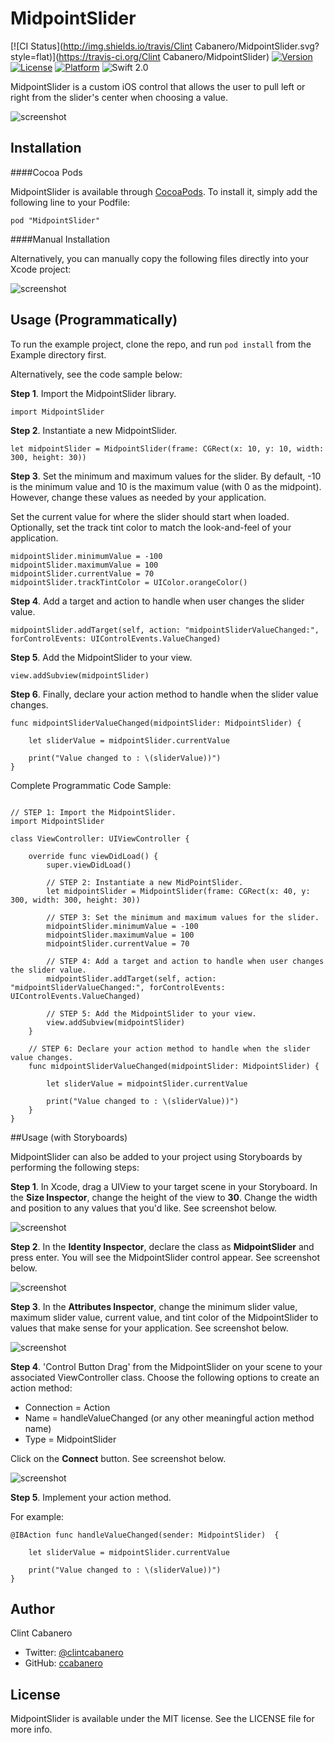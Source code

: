 # MidpointSlider

[![CI Status](http://img.shields.io/travis/Clint Cabanero/MidpointSlider.svg?style=flat)](https://travis-ci.org/Clint Cabanero/MidpointSlider)
[![Version](https://img.shields.io/cocoapods/v/MidpointSlider.svg?style=flat)](http://cocoapods.org/pods/MidpointSlider)
[![License](https://img.shields.io/cocoapods/l/MidpointSlider.svg?style=flat)](http://cocoapods.org/pods/MidpointSlider)
[![Platform](https://img.shields.io/cocoapods/p/MidpointSlider.svg?style=flat)](http://cocoapods.org/pods/MidpointSlider)
![Swift 2.0](https://img.shields.io/badge/swift-2.0-orange.svg)

MidpointSlider is a custom iOS control that allows the user to pull left or right from the slider's center when choosing a value.

![screenshot](/imgs/MidpointSlider.gif)

## Installation

####Cocoa Pods

MidpointSlider is available through [CocoaPods](http://cocoapods.org). To install
it, simply add the following line to your Podfile:

```
pod "MidpointSlider"
```

####Manual Installation

Alternatively, you can manually copy the following files directly into your Xcode project:

![screenshot](/imgs/MidpointSlider_manualInstall.png)

## Usage (Programmatically)

To run the example project, clone the repo, and run `pod install` from the Example directory first.

Alternatively, see the code sample below:

__Step 1__. Import the MidpointSlider library.

````
import MidpointSlider 
````

__Step 2__. Instantiate a new MidpointSlider.

````
let midpointSlider = MidpointSlider(frame: CGRect(x: 10, y: 10, width: 300, height: 30))
````

__Step 3__. Set the minimum and maximum values for the slider.  By default, -10 is the minimum value and 10 is the maximum value (with 0 as the midpoint).  However, change these values as needed by your application.

Set the current value for where the slider should start when loaded.  Optionally, set the track tint color to match the look-and-feel of your application.

````
midpointSlider.minimumValue = -100
midpointSlider.maximumValue = 100
midpointSlider.currentValue = 70
midpointSlider.trackTintColor = UIColor.orangeColor()
````

__Step 4__. Add a target and action to handle when user changes the slider value.

````
midpointSlider.addTarget(self, action: "midpointSliderValueChanged:", forControlEvents: UIControlEvents.ValueChanged)
````

__Step 5__. Add the MidpointSlider to your view.

````
view.addSubview(midpointSlider)
````

__Step 6__. Finally, declare your action method to handle when the slider value changes.

````
func midpointSliderValueChanged(midpointSlider: MidpointSlider) {

    let sliderValue = midpointSlider.currentValue

    print("Value changed to : \(sliderValue))")
}

````

Complete Programmatic Code Sample:

````

// STEP 1: Import the MidpointSlider.
import MidpointSlider

class ViewController: UIViewController {

    override func viewDidLoad() {
        super.viewDidLoad()

        // STEP 2: Instantiate a new MidPointSlider.
        let midpointSlider = MidpointSlider(frame: CGRect(x: 40, y: 300, width: 300, height: 30))

        // STEP 3: Set the minimum and maximum values for the slider.
        midpointSlider.minimumValue = -100
        midpointSlider.maximumValue = 100
        midpointSlider.currentValue = 70

        // STEP 4: Add a target and action to handle when user changes the slider value.
        midpointSlider.addTarget(self, action: "midpointSliderValueChanged:", forControlEvents: UIControlEvents.ValueChanged)

        // STEP 5: Add the MidpointSlider to your view.
        view.addSubview(midpointSlider)
    }

    // STEP 6: Declare your action method to handle when the slider value changes.
    func midpointSliderValueChanged(midpointSlider: MidpointSlider) {

        let sliderValue = midpointSlider.currentValue

        print("Value changed to : \(sliderValue))")
    }
}

````

##Usage (with Storyboards)

MidpointSlider can also be added to your project using Storyboards by performing the following steps:

__Step 1__. In Xcode, drag a UIView to your target scene in your Storyboard. In the __Size Inspector__, change the height of the view to __30__.  Change the width and position to any values that you'd like.  See screenshot below.

![screenshot](/imgs/xcode_screen1.png)

__Step 2__. In the __Identity Inspector__, declare the class as __MidpointSlider__ and press enter.  You will see the MidpointSlider control appear.  See screenshot below.

![screenshot](/imgs/xcode_screen2.png)

__Step 3__. In the __Attributes Inspector__, change the minimum slider value, maximum slider value, current value, and tint color of the MidpointSlider to values that make sense for your application.  See screenshot below.

![screenshot](/imgs/xcode_screen3.png)

__Step 4__. 'Control Button Drag' from the MidpointSlider on your scene to your associated ViewController class.  Choose the following options to create an action method:

* Connection = Action
* Name = handleValueChanged (or any other meaningful action method name)
* Type = MidpointSlider

Click on the __Connect__ button.  See screenshot below.

![screenshot](/imgs/xcode_screen4.png)

__Step 5__. Implement your action method.  

For example:

````
@IBAction func handleValueChanged(sender: MidpointSlider)  {

    let sliderValue = midpointSlider.currentValue

    print("Value changed to : \(sliderValue))")
}
````

## Author

Clint Cabanero
* Twitter: [@clintcabanero](http://twitter.com/clintcabanero) 
* GitHub: [ccabanero](http:///github.com/ccabanero)

## License

MidpointSlider is available under the MIT license. See the LICENSE file for more info.

